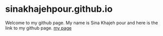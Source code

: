 # sinakhajehpour.github.io
Welcome to my github page. My name is Sina Khajeh pour and here is the link to my github page. [my page](https://sinakhajehpour.github.io/)
